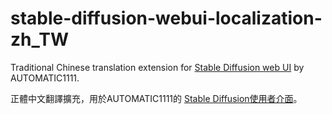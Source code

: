 # stable-diffusion-webui-localization-zh_TW
Traditional Chinese translation extension for [Stable Diffusion web UI](https://github.com/AUTOMATIC1111/stable-diffusion-webui) by AUTOMATIC1111.

正體中文翻譯擴充，用於AUTOMATIC1111的 [Stable Diffusion使用者介面](https://github.com/AUTOMATIC1111/stable-diffusion-webui)。
